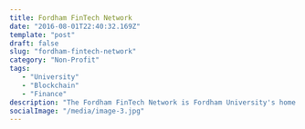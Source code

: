 ```yaml
---
title: Fordham FinTech Network
date: "2016-08-01T22:40:32.169Z"
template: "post"
draft: false
slug: "fordham-fintech-network"
category: "Non-Profit"
tags: 
   - "University" 
   - "Blockchain"
   - "Finance"
description: "The Fordham FinTech Network is Fordham University's home base for leading students and professionals to connect and share knowledge and experiences at the cross-section of finance and technology. It was founded with a expertise in blockchain and cryptocurrencies."
socialImage: "/media/image-3.jpg"
---
```

